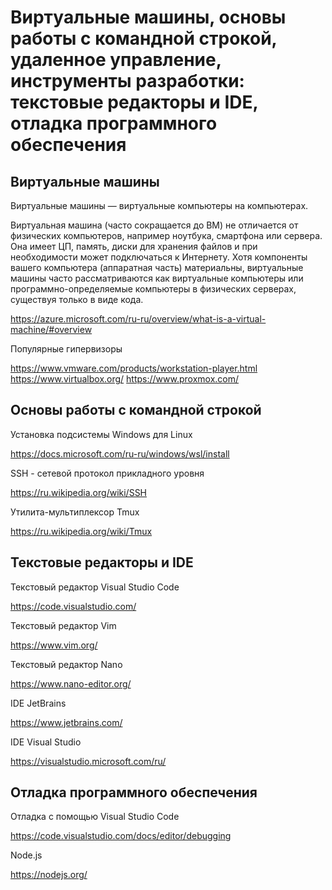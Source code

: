 # Виртуальные машины, основы работы с командной строкой, удаленное управление, инструменты разработки: текстовые редакторы и IDE, отладка программного обеспечения

## Виртуальные машины

Виртуальные машины — виртуальные компьютеры на компьютерах.

Виртуальная машина (часто сокращается до ВМ) не отличается от физических компьютеров, например ноутбука, смартфона или
сервера. Она имеет ЦП, память, диски для хранения файлов и при необходимости может подключаться к Интернету. Хотя
компоненты вашего компьютера (аппаратная часть) материальны, виртуальные машины часто рассматриваются как виртуальные
компьютеры или программно-определяемые компьютеры в физических серверах, существуя только в виде кода.

https://azure.microsoft.com/ru-ru/overview/what-is-a-virtual-machine/#overview

Популярные гипервизоры

https://www.vmware.com/products/workstation-player.html
https://www.virtualbox.org/
https://www.proxmox.com/

## Основы работы с командной строкой

Установка подсистемы Windows для Linux

https://docs.microsoft.com/ru-ru/windows/wsl/install

SSH - сетевой протокол прикладного уровня

https://ru.wikipedia.org/wiki/SSH

Утилита-мультиплексор Tmux

https://ru.wikipedia.org/wiki/Tmux

## Текстовые редакторы и IDE

Текстовый редактор Visual Studio Code

https://code.visualstudio.com/

Текстовый редактор Vim

https://www.vim.org/

Текстовый редактор Nano

https://www.nano-editor.org/

IDE JetBrains

https://www.jetbrains.com/

IDE Visual Studio

https://visualstudio.microsoft.com/ru/

## Отладка программного обеспечения

Отладка с помощью Visual Studio Code

https://code.visualstudio.com/docs/editor/debugging

Node.js

https://nodejs.org/
